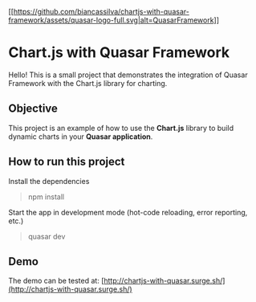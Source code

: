 [[https://github.com/biancassilva/chartjs-with-quasar-framework/assets/quasar-logo-full.svg|alt=QuasarFramework]]


# Chart.js with Quasar Framework

Hello! This is a small project that demonstrates the integration of Quasar Framework with the Chart.js library for charting.

## Objective

This project is an example of how to use the **Chart.js** library to build dynamic charts in your **Quasar application**.

## How to run this project

Install the dependencies

> npm install

Start the app in development mode (hot-code reloading, error reporting, etc.)

> quasar dev

## Demo

The demo can be tested at: [http://chartjs-with-quasar.surge.sh/](http://chartjs-with-quasar.surge.sh/)